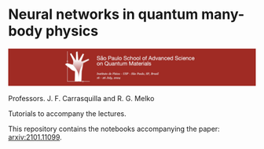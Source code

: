 # Neural networks in quantum many-body physics

![banner](imgs/banner.jpg "banner")

Professors. J. F. Carrasquilla and R. G. Melko

Tutorials to accompany the lectures.

This repository contains the notebooks accompanying the paper: [arxiv:2101.11099](https://arxiv.org/abs/2101.11099).
